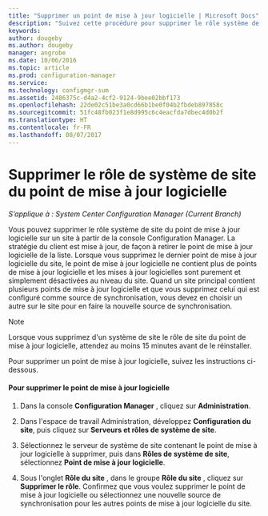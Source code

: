 ```yaml
---
title: "Supprimer un point de mise à jour logicielle | Microsoft Docs"
description: "Suivez cette procédure pour supprimer le rôle système de site du point de mise à jour logicielle sur un site à partir de la console Configuration Manager."
keywords: 
author: dougeby
ms.author: dougeby
manager: angrobe
ms.date: 10/06/2016
ms.topic: article
ms.prod: configuration-manager
ms.service: 
ms.technology: configmgr-sum
ms.assetid: 2486375c-d4a2-4cf2-9124-9bee02bbf173
ms.openlocfilehash: 22de02c51be3a0cd66b1be0f04b2fbdeb897858c
ms.sourcegitcommit: 51fc48fb023f1e8d995c6c4eacfda7dbec4d0b2f
ms.translationtype: HT
ms.contentlocale: fr-FR
ms.lasthandoff: 08/07/2017
---
```

#  <a name="BKMK_RemoveSUP"></a> Supprimer le rôle de système de site du point de mise à jour logicielle  

*S’applique à : System Center Configuration Manager (Current Branch)*

Vous pouvez supprimer le rôle système de site du point de mise à jour logicielle sur un site à partir de la console Configuration Manager. La stratégie du client est mise à jour, de façon à retirer le point de mise à jour logicielle de la liste. Lorsque vous supprimez le dernier point de mise à jour logicielle du site, le point de mise à jour logicielle ne contient plus de points de mise à jour logicielle et les mises à jour logicielles sont purement et simplement désactivées au niveau du site. Quand un site principal contient plusieurs points de mise à jour logicielle et que vous supprimez celui qui est configuré comme source de synchronisation, vous devez en choisir un autre sur le site pour en faire la nouvelle source de synchronisation.  

> [!NOTE]  
>  Lorsque vous supprimez d'un système de site le rôle de site du point de mise à jour logicielle, attendez au moins 15 minutes avant de le réinstaller.  

 Pour supprimer un point de mise à jour logicielle, suivez les instructions ci-dessous.  

#### <a name="to-remove-the-software-update-point"></a>Pour supprimer le point de mise à jour logicielle  

1.  Dans la console **Configuration Manager** , cliquez sur **Administration**.  

2.  Dans l'espace de travail Administration, développez **Configuration du site**, puis cliquez sur **Serveurs et rôles de système de site**.  

3.  Sélectionnez le serveur de système de site contenant le point de mise à jour logicielle à supprimer, puis dans **Rôles de système de site**, sélectionnez **Point de mise à jour logicielle**.  

4.  Sous l'onglet **Rôle du site** , dans le groupe **Rôle du site** , cliquez sur **Supprimer le rôle**. Confirmez que vous voulez supprimer le point de mise à jour logicielle ou sélectionnez une nouvelle source de synchronisation pour les autres points de mise à jour logicielle du site.  
